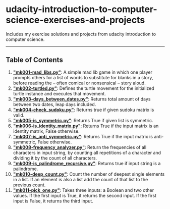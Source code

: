 # udacity-introduction-to-computer-science-exercises-and-projects

Includes my exercise solutions and projects from udacity introduction to computer science.

---

## Table of Contents

1. **["mk001-mad_libs.py"](https://github.com/karakose77/udacity-cs101-intro-to-computer-science-exercises-and-projects/blob/master/mk001-mad_libs.py)**: A simple mad lib game in which one player prompts others for a list of words to substitute for blanks in a story, before reading the – often comical or nonsensical – story aloud.
2. **["mk002-turtled.py"](https://github.com/karakose77/udacity-cs101-intro-to-computer-science-exercises-and-projects/blob/master/mk002-turtled.py)**: Defines the turtle movement for the initialized turtle instance and executes that movement.
3. **["mk003-days_between_dates.py"](https://github.com/karakose77/udacity-cs101-intro-to-computer-science-exercises-and-projects/blob/master/mk003-days_between_dates.py)**: Returns total amount of days between two dates, leap days included.
4. **["mk004-check_sudoku.py"](https://github.com/karakose77/udacity-cs101-intro-to-computer-science-exercises-and-projects/blob/master/mk004-check_sudoku.py)**: Returns true if given sudoku matrix is valid.
5. **["mk005-is_symmetric.py"](https://github.com/karakose77/udacity-cs101-intro-to-computer-science-exercises-and-projects/blob/master/mk005-is_symmetric.py)**: Returns True if given list is symmetric.
6. **["mk006-is_identity_matrix.py"](https://github.com/karakose77/udacity-cs101-intro-to-computer-science-exercises-and-projects/blob/master/mk006-is_identity_matrix.py)**: Returns True if the input matrix is an identity matrix, False otherwise.
7. **["mk007-is_anti_symmetric.py"](https://github.com/karakose77/udacity-cs101-intro-to-computer-science-exercises-and-projects/blob/master/mk007-is_anti_symmetric.py)**: Returns True if the input matrix is anti-symmetric, False otherwise.
8. **["mk008-frequency_analyzer.py"](https://github.com/karakose77/udacity-cs101-intro-to-computer-science-exercises-and-projects/blob/master/mk008-frequency_analyzer.py)**: Return the frequencies of all characters in input string, by counting all repetitions of a character and dividing it by the count of all characters.
9. **["mk009-is_palindrome_recursive.py"](https://github.com/karakose77/udacity-cs101-intro-to-computer-science-exercises-and-projects/blob/master/mk009-is_palindrome_recursive.py)**: Returns true if input string is a palindrome.
10. **["mk010-deep_count.py"](https://github.com/karakose77/udacity-cs101-intro-to-computer-science-exercises-and-projects/blob/master/mk010-deep_count.py)**: Count the number of deepest single elements in a list. If an element is also a list add the count of that list to the previous count.
11. **["mk011-pick_one.py"](https://github.com/karakose77/udacity-cs101-intro-to-computer-science-exercises-and-projects/blob/master/mk011-pick_one.py)**: Takes three inputs: a Boolean and two other values. If the first input is True, it returns the second input. If the first input is False, it returns the third input.
